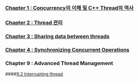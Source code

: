 ### [Chapter 1 : Concurrency의 이해 및 C++ Thread의 역사](https://github.com/DevStarSJ/Study/tree/master/Blog/cpp/ConcurrencyInAction/Ch01.md)

### [Chapter 2 : Thread 관리](https://github.com/DevStarSJ/Study/tree/master/Blog/cpp/ConcurrencyInAction/Ch02.md)

### [Chapter 3 : Sharing data between threads](https://github.com/DevStarSJ/Study/tree/master/Blog/cpp/ConcurrencyInAction/Ch03.md)

### [Chapter 4 : Synchronizing Concurrent Operations](https://github.com/DevStarSJ/Study/tree/master/Blog/cpp/ConcurrencyInAction/Ch04.md)

### Chapter 9 : Advanced Thread Management

####[9.2 Interrupting thread](https://github.com/DevStarSJ/Study/tree/master/Blog/cpp/ConcurrencyInAction/Ch09.2.md)
